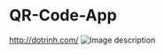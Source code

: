 # QR-Code-App
http://dotrinh.com/
![Image description](https://github.com/dotrinhdev/QR-Code-App/blob/master/app/src/main/ic_launcher-web.png)

